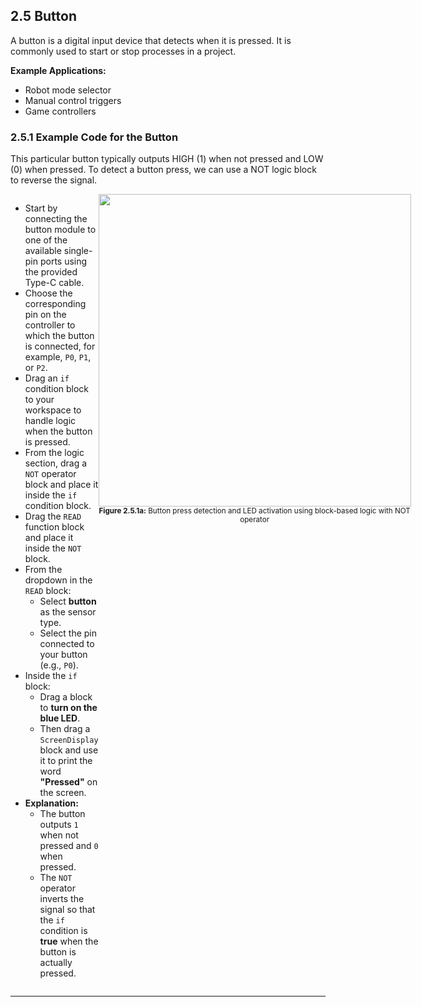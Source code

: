 ## 2.5 Button

A button is a digital input device that detects when it is pressed. It is commonly used to start or stop processes in a project.

**Example Applications:**
- Robot mode selector
- Manual control triggers
- Game controllers

### 2.5.1 Example Code for the Button

 This particular button typically outputs HIGH (1) when not pressed and LOW (0) when pressed. To detect a button press, we can use a NOT logic block to reverse the signal.

<div style="display: flex; align-items: flex-start; justify-content: space-between;"> 
  <div style="flex: 1;">
    <ul>
      <li>Start by connecting the button module to one of the available single-pin ports using the provided Type-C cable.</li>
      <li>Choose the corresponding pin on the controller to which the button is connected, for example, <code>P0</code>, <code>P1</code>, or <code>P2</code>.</li>
      <li>Drag an <code>if</code> condition block to your workspace to handle logic when the button is pressed.</li>
      <li>From the logic section, drag a <code>NOT</code> operator block and place it inside the <code>if</code> condition block.</li>
      <li>Drag the <code>READ</code> function block and place it inside the <code>NOT</code> block.</li>
      <li>From the dropdown in the <code>READ</code> block:
        <ul>
          <li>Select <b>button</b> as the sensor type.</li>
          <li>Select the pin connected to your button (e.g., <code>P0</code>).</li>
        </ul>
      </li>
      <li>Inside the <code>if</code> block:
        <ul>
          <li>Drag a block to <b>turn on the blue LED</b>.</li>
          <li>Then drag a <code>ScreenDisplay</code> block and use it to print the word <b>"Pressed"</b> on the screen.</li>
        </ul>
      </li>
      <li><b>Explanation:</b>
        <ul>
          <li>The button outputs <code>1</code> when not pressed and <code>0</code> when pressed.</li>
          <li>The <code>NOT</code> operator inverts the signal so that the <code>if</code> condition is <b>true</b> when the button is actually pressed.</li>
        </ul>
      </li>
    </ul>
  </div>
  <div style="flex: 1; text-align: center;">
    <img src="/content/manual/images/18.png" width="500"/>
    <div><sub><b>Figure 2.5.1a:</b> Button press detection and LED activation using block-based logic with NOT operator</sub></div>
  </div>
</div>

---